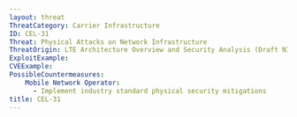 ```yaml
---
layout: threat
ThreatCategory: Carrier Infrastructure
ID: CEL-31
Threat: Physical Attacks on Network Infrastructure
ThreatOrigin: LTE Architecture Overview and Security Analysis (Draft NISTIR 8071) [^166]
ExploitExample:
CVEExample:
PossibleCountermeasures:
    Mobile Network Operator:
      - Implement industry standard physical security mitigations
title: CEL-31
---
```

